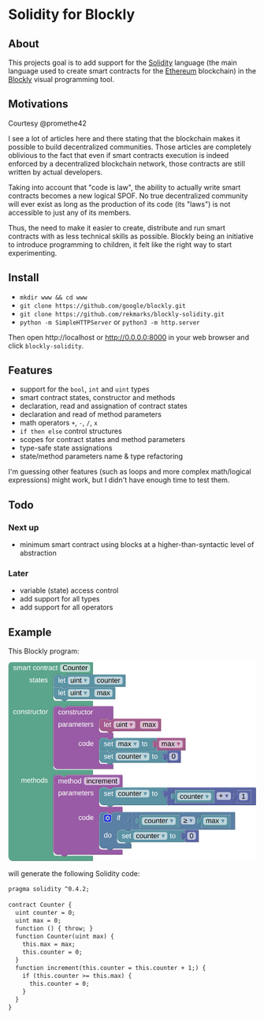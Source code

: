 # Solidity for Blockly

## About

This projects goal is to add support for the [Solidity](https://solidity.readthedocs.io) language (the main language
used to create smart contracts for the [Ethereum](https://www.ethereum.org/) blockchain) in the
[Blockly](https://developers.google.com/blockly/) visual programming tool.

## Motivations

Courtesy @promethe42

I see a lot of articles here and there stating that the blockchain makes it possible to build decentralized
communities. Those articles are completely oblivious to the fact that even if smart contracts execution is indeed
enforced by a decentralized blockchain network, those contracts are still written by actual developers.

Taking into account that "code is law", the ability to actually write smart contracts becomes a new logical SPOF.
No true decentralized community will ever exist as long as the production of its code (its "laws") is not accessible to just any of its members.

Thus, the need to make it easier to create, distribute and run smart contracts with as less technical skills as
possible. Blockly being an initiative to introduce programming to children, it felt like the right way to start
experimenting.

## Install

* `mkdir www && cd www`
* `git clone https://github.com/google/blockly.git`
* `git clone https://github.com/rekmarks/blockly-solidity.git`
* `python -m SimpleHTTPServer` or `python3 -m http.server`

Then open http://localhost or http://0.0.0.0:8000 in your web browser and click `blockly-solidity`.

## Features

* support for the `bool`, `int` and `uint` types
* smart contract states, constructor and methods
* declaration, read and assignation of contract states
* declaration and read of method parameters
* math operators `+`, `-`, `/`, `x`
* `if then else` control structures
* scopes for contract states and method parameters
* type-safe state assignations
* state/method parameters name & type refactoring

I'm guessing other features (such as loops and more complex math/logical expressions) might work, but
I didn't have enough time to test them.

## Todo

### Next up
* minimum smart contract using blocks at a higher-than-syntactic level of abstraction

### Later
* variable (state) access control
* add support for all types
* add support for all operators

## Example

This Blockly program:

![Example Solidity program created with Blockly](./example.jpg)

will generate the following Solidity code:

```solidity
pragma solidity ^0.4.2;

contract Counter {
  uint counter = 0;
  uint max = 0;
  function () { throw; }
  function Counter(uint max) {
    this.max = max;
    this.counter = 0;
  }
  function increment(this.counter = this.counter + 1;) {
    if (this.counter >= this.max) {
      this.counter = 0;
    }
  }
}
```
